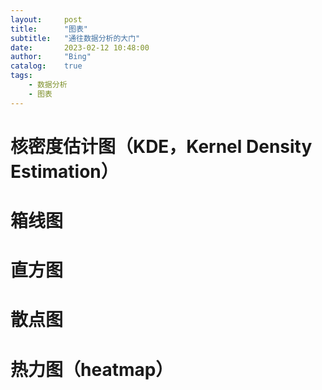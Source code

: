 ```yaml
---
layout:     post
title:      "图表"
subtitle:   "通往数据分析的大门"
date:       2023-02-12 10:48:00
author:     "Bing"
catalog:    true
tags:
    - 数据分析
    - 图表
---
```


# 核密度估计图（KDE，Kernel Density Estimation）

# 箱线图

# 直方图

# 散点图

# 热力图（heatmap）